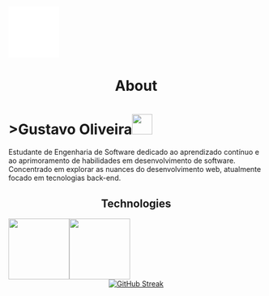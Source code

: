

<div style="display:flex; background-color: #f0f0f0; border-radius: 10%" align="center" >
  <img src="https://s9.gifyu.com/images/SFcdc.gif" alt="">
</div>
<div style= "display:flex; background-color: #ffffff; width:100px; height:100px;"></div>
<h1 align="center">About</h1>
<p><h1>>Gustavo Oliveira<img src="https://github.com/TheDudeThatCode/TheDudeThatCode/blob/master/Assets/Hi.gif?raw=true" style="width:40px;"></h1>
Estudante de Engenharia de Software dedicado ao aprendizado contínuo e ao aprimoramento de habilidades em desenvolvimento de software. Concentrado em explorar as nuances do desenvolvimento web, atualmente focado em tecnologias back-end.</p>

<h2 align="center">Technologies</h2> 
<div style="display:flex; padding: 0; margin: 0;" align="center">
  <img src="https://s9.gifyu.com/images/SFcdn.png"  style="width:120px; alt="JS"/>
  <img src="https://upload.wikimedia.org/wikipedia/commons/thumb/a/a7/React-icon.svg/1200px-React-icon.svg.png"  style="width:120px; alt="React.js"/>
</div>


<div align="center">
<a href="https://git.io/streak-stats"><img  src="https://github-readme-streak-stats.herokuapp.com?user=Gusstavolo&hide_border=true&mode=weekly" alt="GitHub Streak" /></a>
</div>
